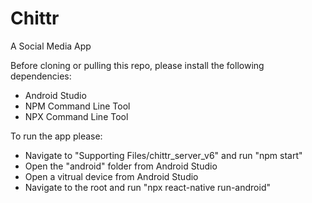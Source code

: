 # Chittr

A Social Media App

Before cloning or pulling this repo, please install the following dependencies:

 - Android Studio
 - NPM Command Line Tool
 - NPX Command Line Tool
 
 To run the app please:
  - Navigate to "Supporting Files/chittr_server_v6" and run "npm start"
  - Open the "android" folder from Android Studio
  - Open a vitrual device from Android Studio
  - Navigate to the root and run "npx react-native run-android"
